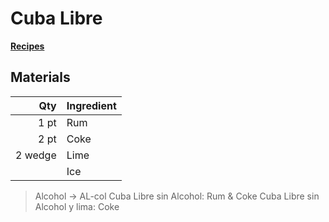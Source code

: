 # Cuba Libre
[**Recipes**](recipe.md)
## Materials

|Qty|Ingredient|
|-:|:-|
|1 pt|Rum|
|2 pt|Coke|
|2 wedge|Lime|
||Ice|

> Alcohol -> AL-col
> Cuba Libre sin Alcohol: Rum & Coke
> Cuba Libre sin Alcohol y lima: Coke
